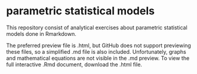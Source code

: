 # parametric statistical models
 This repository consist of analytical exercises about parametric statistical models done in Rmarkdown.
 
 
 The preferred preview file is .html, but GitHub does not support previewing these files, so a simplified .md file is also included. Unfortunately, graphs and mathematical equations are not visible in the .md preview. To view the full interactive .Rmd document, download the .html file.